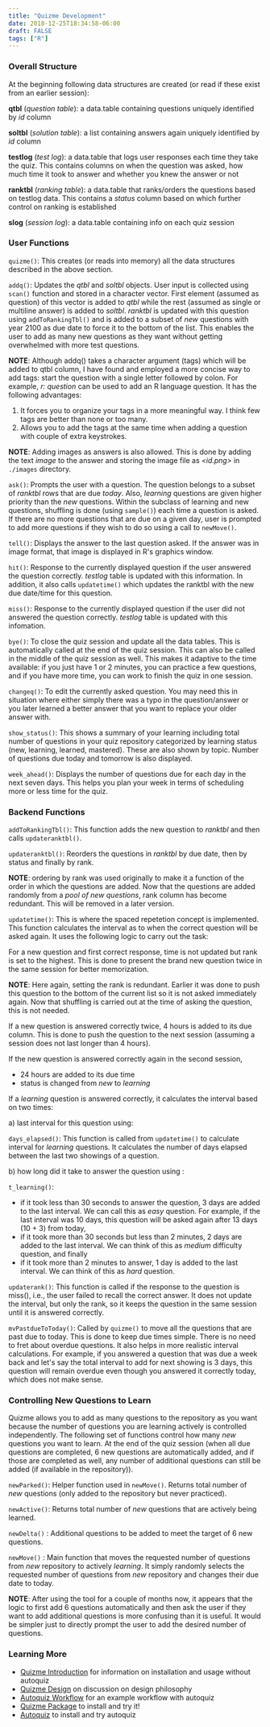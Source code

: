 ```yaml
---
title: "Quizme Development"
date: 2018-12-25T18:34:58-06:00
draft: FALSE
tags: ["R"]
---
```

### Overall Structure
At the beginning following data structures are created (or read if these exist
from an earlier session):

**qtbl** (*question table*): a data.table containing questions uniquely identified by *id* column

**soltbl** (*solution table*): a list containing answers again uniquely identified by *id* column

**testlog** (*test log*): a data.table that logs user responses each time they take the quiz.
This contains columns on when the question was asked, how much time it
took to answer and whether you knew the answer or not

**ranktbl** (*ranking table*): a data.table that ranks/orders the questions based on
testlog data. This contains a *status* column based on which further control on 
ranking is established

**slog** (*session log*): a data.table containing info on each quiz session

### User Functions

`quizme()`: This creates (or reads into memory) all the data structures described
in the above section.

`addq()`: Updates the *qtbl* and *soltbl* objects. User input is collected using `scan()`
function and stored in a character vector. First element (assumed as question) of 
this vector is added to *qtbl* while the rest (assumed as single or multiline answer)
is added to *soltbl*. *ranktbl* is updated with this question using `addToRankingTbl()`
and is added to a subset of *new* questions with year 2100 as due date to force it 
to the bottom of the list. This enables the user to add as many new questions as they want
without getting overwhelmed with more test questions.

**NOTE**: Although addq() takes a character argument (tags) which will be added to qtbl
column, I have found and employed a more concise way to add tags: start the question
with a single letter followed by colon. For example, *r: question* can be used to
add an R language question. It has the following advantages:
1. It forces you to organize your tags in a more meaningful way. I think few tags are
   better than none or too many.
2. Allows you to add the tags at the same time when adding a question with couple of 
   extra keystrokes.

**NOTE**: Adding images as answers is also allowed. This is done by adding the 
text *image* to the answer and storing the image file as *<id.png>* in `./images`
directory.

`ask()`: Prompts the user with a question. The question belongs to a subset of
*ranktbl* rows that are due *today*. Also, *learning* questions are given higher priority
than the *new* questions. Within the subclass of learning and new questions, shuffling 
is done (using `sample()`) each time a question is asked. If there are no more 
questions that are due on a given day, user is prompted to add more questions if they
wish to do so using a call to `newMove()`.

`tell()`: Displays the answer to the last question asked. If the answer was in 
image format, that image is displayed in R's graphics window.

`hit()`: Response to the currently displayed question if the user answered the
question correctly. *testlog* table is updated with this information. In addition,
it also calls `updatetime()` which updates the ranktbl with the new due date/time for
this question.

`miss()`: Response to the currently displayed question if the user did not answered 
the question correctly. *testlog* table is updated with this infomation.

`bye()`: To close the quiz session and update all the data tables. This is 
automatically called at the end of the quiz session. This can also be called
in the middle of the quiz session as well. This makes it adaptive to the time available:
if you just have 1 or 2 minutes, you can practice a few questions, and if you have
more time, you can work to finish the quiz in one session.

`changeq()`: To edit the currently asked question. You may need this in situation where either simply there was a typo in the question/answer or you later learned a better answer that you want to replace your older answer with.

`show_status()`: This shows a summary of your learning including total number of questions
in your quiz repository categorized by learning status (new, learning, learned, mastered).
These are also shown by topic. Number of questions due today and tomorrow is also
displayed.

`week_ahead()`: Displays the number of questions due for each day in the next seven days.
This helps you plan your week in terms of scheduling more or less time for the quiz.

### Backend Functions

`addToRankingTbl()`: This function adds the new question to *ranktbl* and then calls
`updateranktbl()`.

`updateranktbl()`: Reorders the questions in *ranktbl* by due date, then by status and 
finally by rank.

**NOTE**: ordering by rank was used originally to make it a function of the order in 
which the questions are added. Now that the questions are added randomly from a *pool of
new questions*, rank column has become redundant. This will be removed in a later version.

`updatetime()`: This is where the spaced repetetion concept is implemented.
This function calculates the interval as to when the correct question will be asked again.
It uses the following logic to carry out the task:

For a new question and first correct response, time is not updated but rank is set to the
   highest. This is done to present the brand new question twice in the same session
   for better memorization.

   **NOTE**: Here again, setting the rank is redundant. Earlier it was done to push this
   question to the bottom of the current list so it is not asked immediately again. Now
   that shuffling is carried out at the time of asking the question, this is not needed.

If a new question is answered correctly twice, 4 hours is added to its due column. This
   is done to push the question to the next session (assuming a session does not last longer
   than 4 hours).

If the new question is answered correctly again in the second session, 
   - 24 hours are added to its due time
   - status is changed from *new* to *learning*

If a *learning* question is answered correctly, it calculates the interval based on 
   two times:
   
   a) last interval for this question using:
   
`days_elapsed()`: This function is called from `updatetime()` to calculate interval
for *learning* questions. It calculates the number of days elapsed between the last two 
showings of a question.

   b) how long did it take to answer the question using :

`t_learning()`:

   - if it took less than 30 seconds to answer the question, 3 days are added to the last 
     interval. We can call this as *easy* question. For example, if the last interval was
     10 days, this question will be asked again after 13 days (10 + 3) from today,
   - if it took more than 30 seconds but less than 2 minutes, 2 days are added to the
     last interval. We can think of this as *medium* difficulty question, and finally
   - if it took more than 2 minutes to answer, 1 day is added to the last interval. We can think of
     this as *hard* question.

`updaterank()`: This function is called if the response to the question is miss(), i.e.,
the user failed to recall the correct answer. It does not update the interval, but only the rank,
so it keeps the question in the same session until it is answered correctly.

`mvPastdueToToday()`: Called by `quizme()` to move all the questions that are past due to today. This is done to keep due times simple. There is no need to fret about overdue questions. It also helps in more realistic interval calculations. For example, if you answered a question that was due a week back and let's say the total interval to add for next showing is 3 days, this question will remain overdue even though you answered it correctly today, which does not make sense.

### Controlling New Questions to Learn

Quizme allows you to add as many questions to the repository as you want because
the number of questions you are learning actively is controlled independently. The
following set of functions control how many *new* questions you want to learn. At the 
end of the quiz session (when all due questions are completed, 6 new questions are
automatically added, and if those are completed as well, any number of additional 
questions can still be added (if available in the repository)).

`newParked()`: Helper function used in `newMove()`. Returns total number of *new*
questions (only added to the repository but never practiced).

`newActive()`: Returns total number of *new* questions that are actively being learned.

`newDelta()` : Additional questions to be added to meet the target of 6 new questions.

`newMove()` : Main function that moves the requested number of questions from *new*
repository to actively *learning*. It simply randomly selects the requested number of
questions from *new* repository and changes their due date to today.

**NOTE**: After using the tool for a couple of months now, it appears that the logic to 
first add 6 questions automatically and then ask the user if they want to add additional
questions is more confusing than it is useful. It would be simpler just to directly
prompt the user to add the desired number of questions.

### Learning More

- [Quizme Introduction](../quizme-intro) for information on installation and usage without autoquiz
- [Quizme Design](../b92) on discussion on design philosophy
- [Autoquiz Workflow](../b94) for an example workflow with autoquiz
- [Quizme Package](https://github.com/pchhina/quizme) to install and try it!
- [Autoquiz](https://github.com/pchhina/autoquiz) to install and try autoquiz
